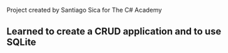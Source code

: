 Project created by Santiago Sica for The C# Academy

## Learned to create a CRUD application and to use SQLite

